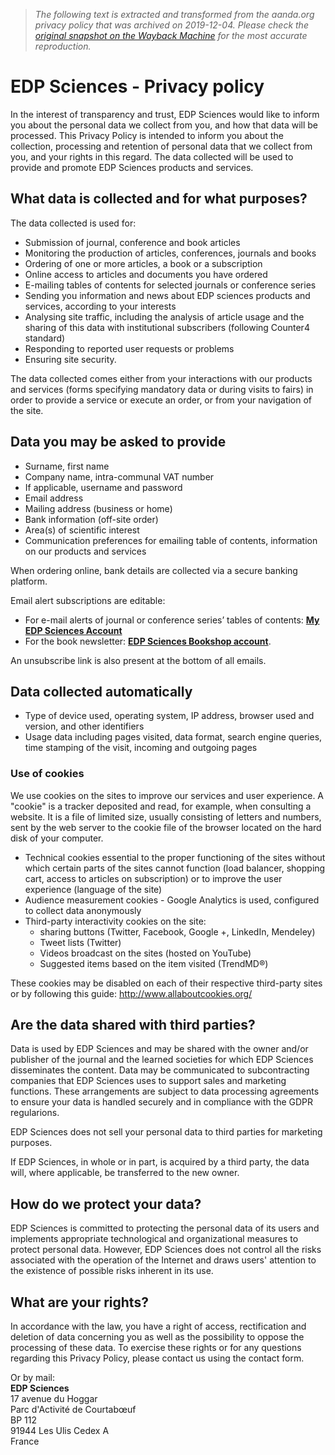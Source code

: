 > *The following text is extracted and transformed from the aanda.org privacy policy that was archived on 2019-12-04. Please check the [original snapshot on the Wayback Machine](https://web.archive.org/web/20191204191343id_/https%3A//www.edpsciences.org/en/privacy-policy) for the most accurate reproduction.*

# EDP Sciences - Privacy policy

In the interest of transparency and trust, EDP Sciences would like to inform you about the personal data we collect from you, and how that data will be processed. This Privacy Policy is intended to inform you about the collection, processing and retention of personal data that we collect from you, and your rights in this regard. The data collected will be used to provide and promote EDP Sciences products and services.

## What data is collected and for what purposes?

The data collected is used for:

  * Submission of journal, conference and book articles
  * Monitoring the production of articles, conferences, journals and books
  * Ordering of one or more articles, a book or a subscription
  * Online access to articles and documents you have ordered
  * E-mailing tables of contents for selected journals or conference series
  * Sending you information and news about EDP sciences products and services, according to your interests
  * Analysing site traffic, including the analysis of article usage and the sharing of this data with institutional subscribers (following Counter4 standard)
  * Responding to reported user requests or problems
  * Ensuring site security.



The data collected comes either from your interactions with our products and services (forms specifying mandatory data or during visits to fairs) in order to provide a service or execute an order, or from your navigation of the site.

## Data you may be asked to provide

  * Surname, first name
  * Company name, intra-communal VAT number
  * If applicable, username and password
  * Email address
  * Mailing address (business or home)
  * Bank information (off-site order)
  * Area(s) of scientific interest
  * Communication preferences for emailing table of contents, information on our products and services



When ordering online, bank details are collected via a secure banking platform.

Email alert subscriptions are editable:

  * For e-mail alerts of journal or conference series’ tables of contents: **[My EDP Sciences Account](https://publications.edpsciences.org/component/services)**
  * For the book newsletter: **[EDP Sciences Bookshop account](https://laboutique.edpsciences.fr/account/login)**.



An unsubscribe link is also present at the bottom of all emails.

## Data collected automatically

  * Type of device used, operating system, IP address, browser used and version, and other identifiers
  * Usage data including pages visited, data format, search engine queries, time stamping of the visit, incoming and outgoing pages



### Use of cookies

We use cookies on the sites to improve our services and user experience. A "cookie" is a tracker deposited and read, for example, when consulting a website. It is a file of limited size, usually consisting of letters and numbers, sent by the web server to the cookie file of the browser located on the hard disk of your computer.

  * Technical cookies essential to the proper functioning of the sites without which certain parts of the sites cannot function (load balancer, shopping cart, access to articles on subscription) or to improve the user experience (language of the site)
  * Audience measurement cookies - Google Analytics is used, configured to collect data anonymously
  * Third-party interactivity cookies on the site: 
    * sharing buttons (Twitter, Facebook, Google +, LinkedIn, Mendeley)
    * Tweet lists (Twitter)
    * Videos broadcast on the sites (hosted on YouTube)
    * Suggested items based on the item visited (TrendMD®)



These cookies may be disabled on each of their respective third-party sites or by following this guide: <http://www.allaboutcookies.org/>

## Are the data shared with third parties?

Data is used by EDP Sciences and may be shared with the owner and/or publisher of the journal and the learned societies for which EDP Sciences disseminates the content. Data may be communicated to subcontracting companies that EDP Sciences uses to support sales and marketing functions. These arrangements are subject to data processing agreements to ensure your data is handled securely and in compliance with the GDPR regularions.

EDP Sciences does not sell your personal data to third parties for marketing purposes.

If EDP Sciences, in whole or in part, is acquired by a third party, the data will, where applicable, be transferred to the new owner.

## How do we protect your data?

EDP Sciences is committed to protecting the personal data of its users and implements appropriate technological and organizational measures to protect personal data. However, EDP Sciences does not control all the risks associated with the operation of the Internet and draws users' attention to the existence of possible risks inherent in its use.

## What are your rights?

In accordance with the law, you have a right of access, rectification and deletion of data concerning you as well as the possibility to oppose the processing of these data. To exercise these rights or for any questions regarding this Privacy Policy, please contact us using the contact form.

Or by mail:  
**EDP Sciences**  
17 avenue du Hoggar  
Parc d'Activité de Courtabœuf  
BP 112  
91944 Les Ulis Cedex A  
France 
